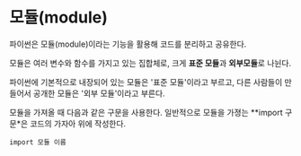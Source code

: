 # 모듈(module)

파이썬은 모듈(module)이라는 기능을 활용해 코드를 분리하고 공유한다. 

모듈은 여러 변수와 함수를 가지고 있는 집합체로, 크게 **표준 모듈**과 **외부모듈**로 나뉜다. 

파이썬에 기본적으로 내장되어 있는 모듈은 '표준 모듈'이라고 부르고, 다른 사람들이 만들어서 공개한 모듈은 '외부 모듈'이라고 부른다.

모듈을 가져올 때 다음과 같은 구문을 사용한다. 일반적으로 모듈을 가졍는 **import 구문*은 코드의 가자아 위에 작성한다. 

```
import 모듈 이름
```
